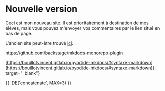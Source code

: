 # Nouvelle version

Ceci est mon nouveau site. Il est prioritairement à destination de mes élèves, mais vous pouvez m'envoyer vos commentaires par le lien situé en bas de page.

L'ancien site peut-être trouvé [ici](https://old.zonensi.fr).

https://github.com/backstage/mkdocs-monorepo-plugin

[https://bouillotvincent.gitlab.io/pyodide-mkdocs/#syntaxe-markdown](https://bouillotvincent.gitlab.io/pyodide-mkdocs/#syntaxe-markdown){: target="_blank"}


{{ IDE('concatenate', MAX=3) }}




